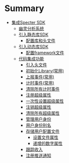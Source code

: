 # Summary

* [集成Specter SDK](README.md)
  * [幽灵分析系统](spectersystem/README.md)
  * [引入静态库SDK](addsdklibrary/staticlib/README.md)
    * [配置库和头文件](addsdklibrary/staticlib/staticlibrary.md)
  * [引入动态库SDK](addsdklibrary/framework/README.md)
    * [配置framework文件](addsdklibrary/framework/framework.md)
  * [代码集成功能](addcode/README.md)
    * [引入头文件](addcode/headfilelibrary/README.md)
    * [初始化Library(常用)]()
    * [上报事件(常用)]()
    * [计时事件(常用)]()
    * [清除所有计时事件]()
    * [注册超级属性]()
    * [一次性设置超级属性]()
    * [注销超级属性]()
    * [清除所有超级属性]()
    * [管理用户身份]()
    * [用户身份别名]()
    * [存储用户配置文件]()
      * [设置文件属性]()
      * [递增的数字属性]()
    * [跟踪收入]()
    * [注册推送通知]()






